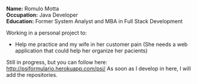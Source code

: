 <b>Name:</b> Romulo Motta  
<b>Occupation:</b> Java Developer  
<b>Education:</b> Former System Analyst and MBA in Full Stack Development

Working in a personal project to:  
- Help me practice and my wife in her customer pain
(She needs a web application that could help her organize her pacients)

Still in progress, but you can follow here: http://psiformulario.herokuapp.com/psi/
As soon as I develop in here, I will add the repositories.
